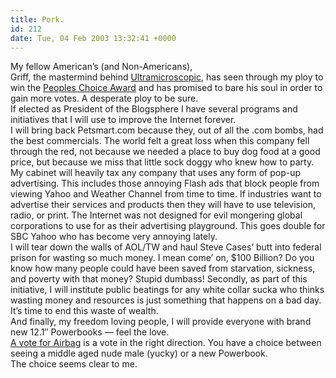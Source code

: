 ```yaml
---
title: Pork.
id: 212
date: Tue, 04 Feb 2003 13:32:41 +0000
---
```


My fellow American’s (and Non-Americans),  
 Griff, the mastermind behind [Ultramicroscopic](http://www.ultramicroscopic.com), has seen through my ploy to win the [Peoples Choice Award](http://www.sxsw.com/vote/peoples_choice/) and has promised to bare his soul in order to gain more votes. A desperate ploy to be sure.  
 If elected as President of the Blogsphere I have several programs and initiatives that I will use to improve the Internet forever.  
 I will bring back Petsmart.com because they, out of all the .com bombs, had the best commercials. The world felt a great loss when this company fell through the red, not because we needed a place to buy dog food at a good price, but because we miss that little sock doggy who knew how to party.  
 My cabinet will heavily tax any company that uses any form of pop-up advertising. This includes those annoying Flash ads that block people from viewing Yahoo and Weather Channel from time to time. If industries want to advertise their services and products then they will have to use television, radio, or print. The Internet was not designed for evil mongering global corporations to use for as their advertising playground. This goes double for SBC Yahoo who has become very annoying lately.  
 I will tear down the walls of <span class="caps">AOL/TW</span> and haul Steve Cases’ butt into federal prison for wasting so much money. I mean come’ on, $100 Billion? Do you know how many people could have been saved from starvation, sickness, and poverty with that money? Stupid dumbass! Secondly, as part of this initiative, I will institute public beatings for any white collar sucka who thinks wasting money and resources is just something that happens on a bad day. It’s time to end this waste of wealth.  
 And finally, my freedom loving people, I will provide everyone with brand new 12.1″ Powerbooks — feel the love.  
[A vote for Airbag](http://www.sxsw.com/vote/peoples_choice/) is a vote in the right direction. You have a choice between seeing a middle aged nude male (yucky) or a new Powerbook.  
 The choice seems clear to me.


